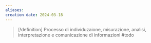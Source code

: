 ```yaml
---
aliases: 
creation date: 2024-03-18
---
```


>[!definition]
>Processo di individuzaione, misurazione, analisi, interpretazione e comunicazione di informazioni #todo 